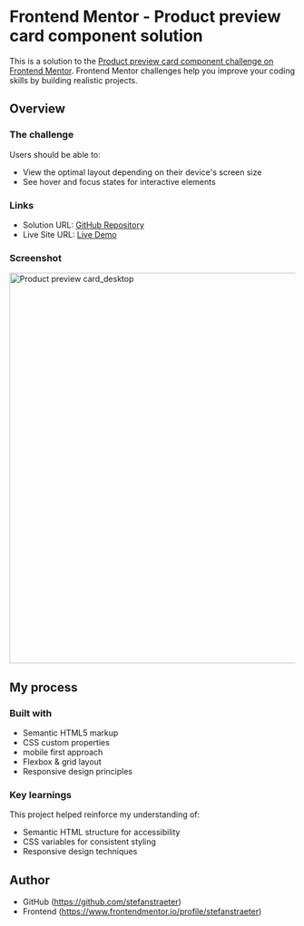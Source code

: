 # Frontend Mentor - Product preview card component solution

This is a solution to the [Product preview card component challenge on Frontend Mentor](https://www.frontendmentor.io/challenges/product-preview-card-component-GO7UmttRfa). Frontend Mentor challenges help you improve your coding skills by building realistic projects.

## Overview

### The challenge

Users should be able to:

- View the optimal layout depending on their device's screen size
- See hover and focus states for interactive elements

### Links

- Solution URL: [GitHub Repository](https://github.com/stefanstraeter/Product_Preview_Card)
- Live Site URL: [Live Demo](https://stefanstraeter.github.io/Product_Preview_Card/)

### Screenshot
<img width="1094" height="689" alt="Product preview card_desktop" src="https://github.com/user-attachments/assets/ba5e9246-99d0-46b5-9821-f40cba223fdf" />


## My process

### Built with

- Semantic HTML5 markup
- CSS custom properties
- mobile first approach
- Flexbox & grid layout
- Responsive design principles

### Key learnings

This project helped reinforce my understanding of:

- Semantic HTML structure for accessibility
- CSS variables for consistent styling
- Responsive design techniques

## Author

- GitHub (https://github.com/stefanstraeter)
- Frontend (https://www.frontendmentor.io/profile/stefanstraeter)
